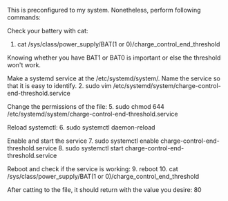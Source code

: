 This is preconfigured to my system. Nonetheless, perform following commands:

Check your battery with cat:
1. cat /sys/class/power_supply/BAT(1 or 0)/charge_control_end_threshold

Knowing whether you have BAT1 or BAT0 is important or else the threshold won't work.

Make a systemd service at the /etc/systemd/system/. Name the service so that it is easy to identify.
2. sudo vim /etc/systemd/system/charge-control-end-threshold.service

Change the permissions of the file:
5. sudo chmod 644 /etc/systemd/system/charge-control-end-threshold.service

Reload systemctl:
6. sudo systemctl daemon-reload

Enable and start the service
7. sudo systemctl enable charge-control-end-threshold.service
8. sudo systemctl start charge-control-end-threshold.service

Reboot and check if the service is working:
9. reboot
10. cat /sys/class/power_supply/BAT(1 or 0)/charge_control_end_threshold

After catting to the file, it should return with the value you desire:
80
